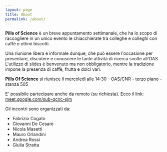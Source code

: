 ```yaml
---
layout: page
title: About
permalink: /about/
---
```


**Pills of Science** è un breve appuntamento settimanale, che ha lo scopo di raccogliere in un unico evento le chiacchierate tra colleghe e colleghi con caffè e ottimi biscotti.

Una riunione libera e informale dunque, che può essere l'occasione per presentare, discutere e conoscere le tante attività di ricerca svolte all'OAS.
L'utilizzo di slides è benvenuto ma non obbligatorio, mentre la tradizione impone la presenza di caffè, frutta e dolci vari.

**Pills Of Science** si riunisce il mercoledì alle 14:30 - OAS/CNR - terzo piano - stanza 505

E' possibile partecipare anche da remoto (su richiesta). Ecco il link: [meet.google.com/sub-qcnc-sjm](meet.google.com/sub-qcnc-sjm)

Gli incontri sono organizzati da:

* Fabrizio Cogato
* Giovanni De Cesare
* Nicola Masetti 
* Mauro Orlandini 
* Andrea Rossi  
* Giulia Stratta 


